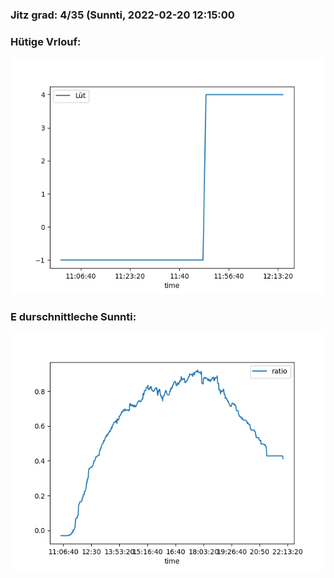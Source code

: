 ### Jitz grad: 4/35 (Sunnti, 2022-02-20 12:15:00

### Hütige Vrlouf:
![Graph](Today.png)

### E durschnittleche Sunnti:
![Graph](Sunnti.png)